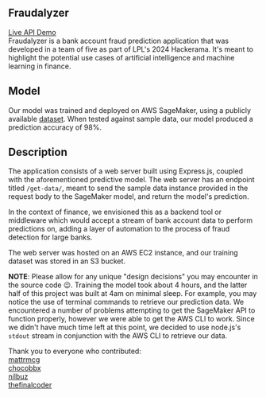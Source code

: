 ## Fraudalyzer
[Live API Demo](https://fraudalyzer-frontend.vercel.app/) <br>
Fraudalyzer is a bank account fraud prediction application that was developed in a team of five as part of LPL's 2024 Hackerama. It's meant to highlight the potential use cases of artificial intelligence and machine learning in finance.

## Model
Our model was trained and deployed on AWS SageMaker, using a publicly available [dataset](https://www.kaggle.com/datasets/sgpjesus/bank-account-fraud-dataset-neurips-2022). When tested against sample data, our model produced a prediction accuracy of 98%.

## Description
The application consists of a web server built using Express.js, coupled with the aforementioned predictive model. The web server has an endpoint titled `/get-data/`, meant to send the sample data instance provided in the request body to the SageMaker model, and return the model's prediction. 

In the context of finance, we envisioned this as a backend tool or 
middleware which would accept a stream of bank account data to perform predictions on, adding a layer of automation to the process of fraud detection for large banks.

The web server was hosted on an AWS EC2 instance, and our training dataset was stored in an S3 bucket. 


**NOTE**: Please allow for any unique "design decisions" you may encounter in the source code :wink:. Training the model took about 4 hours, and the latter half of this project was built at 4am on minimal sleep. For example, you may notice the use of terminal commands to retrieve our prediction data. We encountered a number 
of problems attempting to get the SageMaker API to function properly, however we were able to get the AWS CLI to work. Since we didn't have much time left at this point, we decided to use node.js's `stdout` stream in conjunction with the AWS CLI to retrieve our data. 

Thank you to everyone who contributed:\
[mattrmcg](https://github.com/mattrmcg)\
[chocobbx](https://github.com/chocobbx)\
[nilbuz](https://github.com/nilbuz)\
[thefinalcoder](https://github.com/thefinalcoder)






